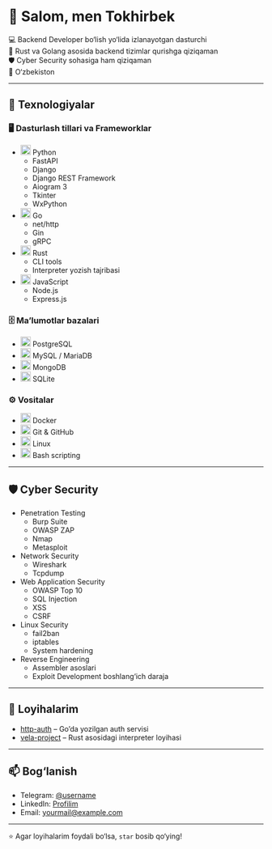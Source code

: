 # 👋 Salom, men Tokhirbek

💻 Backend Developer bo‘lish yo‘lida izlanayotgan dasturchi  
🚀 Rust va Golang asosida backend tizimlar qurishga qiziqaman  
🛡 Cyber Security sohasiga ham qiziqaman  
📍 O‘zbekiston

---

## 🔧 Texnologiyalar

### 🖥 Dasturlash tillari va Frameworklar
<ul>
  <li>
    <img src="https://cdn.jsdelivr.net/gh/devicons/devicon/icons/python/python-original.svg" width="20"/> Python
    <ul>
      <li>FastAPI</li>
      <li>Django</li>
      <li>Django REST Framework</li>
      <li>Aiogram 3</li>
      <li>Tkinter</li>
      <li>WxPython</li>
    </ul>
  </li>
  <li>
    <img src="https://cdn.jsdelivr.net/gh/devicons/devicon/icons/go/go-original.svg" width="20"/> Go
    <ul>
      <li>net/http</li>
      <li>Gin</li>
      <li>gRPC</li>
    </ul>
  </li>
  <li>
    <img src="https://cdn.jsdelivr.net/gh/devicons/devicon/icons/rust/rust-plain.svg" width="20"/> Rust
    <ul>
      <li>CLI tools</li>
      <li>Interpreter yozish tajribasi</li>
    </ul>
  </li>
  <li>
    <img src="https://cdn.jsdelivr.net/gh/devicons/devicon/icons/javascript/javascript-original.svg" width="20"/> JavaScript
    <ul>
      <li>Node.js</li>
      <li>Express.js</li>
    </ul>
  </li>
</ul>

### 🗄 Ma’lumotlar bazalari
<ul>
  <li>
    <img src="https://cdn.jsdelivr.net/gh/devicons/devicon/icons/postgresql/postgresql-original.svg" width="20"/> PostgreSQL
  </li>
  <li>
    <img src="https://cdn.jsdelivr.net/gh/devicons/devicon/icons/mysql/mysql-original.svg" width="20"/> MySQL / MariaDB
  </li>
  <li>
    <img src="https://cdn.jsdelivr.net/gh/devicons/devicon/icons/mongodb/mongodb-original.svg" width="20"/> MongoDB
  </li>
  <li>
    <img src="https://cdn.jsdelivr.net/gh/devicons/devicon/icons/sqlite/sqlite-original.svg" width="20"/> SQLite
  </li>
</ul>

### ⚙️ Vositalar
<ul>
  <li>
    <img src="https://cdn.jsdelivr.net/gh/devicons/devicon/icons/docker/docker-original.svg" width="20"/> Docker
  </li>
  <li>
    <img src="https://cdn.jsdelivr.net/gh/devicons/devicon/icons/git/git-original.svg" width="20"/> Git & GitHub
  </li>
  <li>
    <img src="https://cdn.jsdelivr.net/gh/devicons/devicon/icons/linux/linux-original.svg" width="20"/> Linux
  </li>
  <li>
    <img src="https://cdn.jsdelivr.net/gh/devicons/devicon/icons/bash/bash-original.svg" width="20"/> Bash scripting
  </li>
</ul>

---

## 🛡 Cyber Security
<ul>
  <li>Penetration Testing
    <ul>
      <li>Burp Suite</li>
      <li>OWASP ZAP</li>
      <li>Nmap</li>
      <li>Metasploit</li>
    </ul>
  </li>
  <li>Network Security
    <ul>
      <li>Wireshark</li>
      <li>Tcpdump</li>
    </ul>
  </li>
  <li>Web Application Security
    <ul>
      <li>OWASP Top 10</li>
      <li>SQL Injection</li>
      <li>XSS</li>
      <li>CSRF</li>
    </ul>
  </li>
  <li>Linux Security
    <ul>
      <li>fail2ban</li>
      <li>iptables</li>
      <li>System hardening</li>
    </ul>
  </li>
  <li>Reverse Engineering
    <ul>
      <li>Assembler asoslari</li>
      <li>Exploit Development boshlang‘ich daraja</li>
    </ul>
  </li>
</ul>

---

## 📌 Loyihalarim
- [http-auth](https://github.com/tokhirbek/http-auth) – Go’da yozilgan auth servisi  
- [vela-project](https://github.com/tokhirbek/vela-project) – Rust asosidagi interpreter loyihasi  

---

## 📫 Bog‘lanish
- Telegram: [@username](https://t.me/username)  
- LinkedIn: [Profilim](https://linkedin.com/in/username)  
- Email: yourmail@example.com  

---

⭐️ Agar loyihalarim foydali bo‘lsa, `star` bosib qo‘ying!
